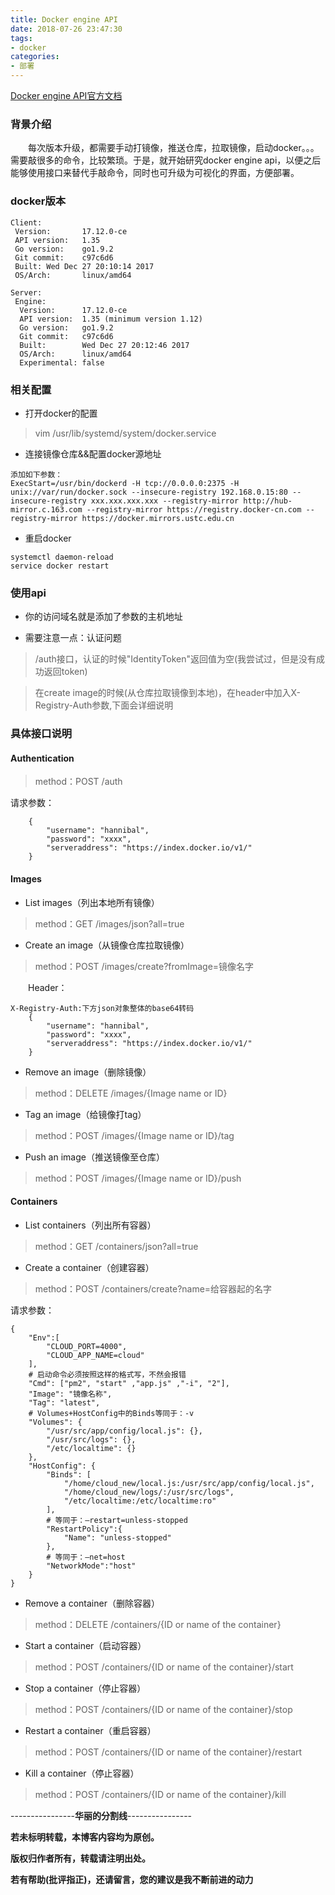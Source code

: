 ```yaml
---
title: Docker engine API
date: 2018-07-26 23:47:30
tags:
- docker
categories:
- 部署
---
```

[Docker engine API官方文档](https://docs.docker.com/engine/api/v1.35/)
### 背景介绍
&emsp;&emsp;每次版本升级，都需要手动打镜像，推送仓库，拉取镜像，启动docker。。。需要敲很多的命令，比较繁琐。于是，就开始研究docker engine api，以便之后能够使用接口来替代手敲命令，同时也可升级为可视化的界面，方便部署。
### docker版本
<!-- more -->
~~~
Client:
 Version:       17.12.0-ce
 API version:   1.35
 Go version:    go1.9.2
 Git commit:    c97c6d6
 Built: Wed Dec 27 20:10:14 2017
 OS/Arch:       linux/amd64

Server:
 Engine:
  Version:      17.12.0-ce
  API version:  1.35 (minimum version 1.12)
  Go version:   go1.9.2
  Git commit:   c97c6d6
  Built:        Wed Dec 27 20:12:46 2017
  OS/Arch:      linux/amd64
  Experimental: false
~~~

### 相关配置
- 打开docker的配置
> vim /usr/lib/systemd/system/docker.service

- 连接镜像仓库&&配置docker源地址
>
    添加如下参数：
    ExecStart=/usr/bin/dockerd -H tcp://0.0.0.0:2375 -H unix://var/run/docker.sock --insecure-registry 192.168.0.15:80 --insecure-registry xxx.xxx.xxx.xxx --registry-mirror http://hub-mirror.c.163.com --registry-mirror https://registry.docker-cn.com --registry-mirror https://docker.mirrors.ustc.edu.cn

- 重启docker
>
    systemctl daemon-reload
    service docker restart

### 使用api

- 你的访问域名就是添加了参数的主机地址

- 需要注意一点：认证问题

> /auth接口，认证的时候"IdentityToken"返回值为空(我尝试过，但是没有成功返回token)

> 在create image的时候(从仓库拉取镜像到本地)，在header中加入X-Registry-Auth参数,下面会详细说明



### 具体接口说明
#### Authentication
> method：POST
> /auth

请求参数：
~~~
    {
        "username": "hannibal",
        "password": "xxxx",
        "serveraddress": "https://index.docker.io/v1/"
    }
~~~

#### Images
- List images（列出本地所有镜像）
> method：GET
> /images/json?all=true

- Create an image（从镜像仓库拉取镜像）
> method：POST
> /images/create?fromImage=镜像名字

&emsp;&emsp;Header：
~~~
X-Registry-Auth:下方json对象整体的base64转码
    {
        "username": "hannibal",
        "password": "xxxx",
        "serveraddress": "https://index.docker.io/v1/"
    }
~~~

- Remove an image（删除镜像）
> method：DELETE
> /images/{Image name or ID}

- Tag an image（给镜像打tag）
> method：POST
> /images/{Image name or ID}/tag

- Push an image（推送镜像至仓库）
> method：POST
> /images/{Image name or ID}/push

#### Containers
- List containers（列出所有容器）
> method：GET
> /containers/json?all=true

- Create a container（创建容器）
> method：POST
> /containers/create?name=给容器起的名字

请求参数：
~~~
{
    "Env":[
        "CLOUD_PORT=4000",
        "CLOUD_APP_NAME=cloud"
    ],
    # 启动命令必须按照这样的格式写，不然会报错
    "Cmd": ["pm2", "start" ,"app.js" ,"-i", "2"],
    "Image": "镜像名称",
    "Tag": "latest",
    # Volumes+HostConfig中的Binds等同于：-v
    "Volumes": {
        "/usr/src/app/config/local.js": {},
        "/usr/src/logs": {},
        "/etc/localtime": {}
    },
    "HostConfig": {
        "Binds": [
            "/home/cloud_new/local.js:/usr/src/app/config/local.js",
            "/home/cloud_new/logs/:/usr/src/logs",
            "/etc/localtime:/etc/localtime:ro"
        ],
        # 等同于：–restart=unless-stopped
        "RestartPolicy":{
            "Name": "unless-stopped"
        },
        # 等同于：–net=host
        "NetworkMode":"host"
    }
}
~~~

- Remove a container（删除容器）
> method：DELETE
> /containers/{ID or name of the container}

- Start a container（启动容器）
> method：POST
> /containers/{ID or name of the container}/start

- Stop a container（停止容器）
> method：POST
> /containers/{ID or name of the container}/stop

- Restart a container（重启容器）
> method：POST
> /containers/{ID or name of the container}/restart

- Kill a container（停止容器）
> method：POST
> /containers/{ID or name of the container}/kill

----------------**华丽的分割线**----------------

**若未标明转载，本博客内容均为原创。**

**版权归作者所有，转载请注明出处。**

**若有帮助(批评指正)，还请留言，您的建议是我不断前进的动力**